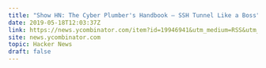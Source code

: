 ```yaml
---
title: "Show HN: The Cyber Plumber's Handbook – SSH Tunnel Like a Boss"
date: 2019-05-18T12:03:37Z
link: https://news.ycombinator.com/item?id=19946941&utm_medium=RSS&utm_source=hune
site: news.ycombinator.com
topic: Hacker News
draft: false
---
```


